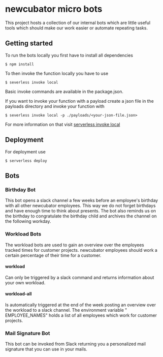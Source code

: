 # newcubator micro bots

This project hosts a collection of our internal bots which are little useful tools which should make our work easier or automate repeating tasks.

## Getting started

To run the bots locally you first have to install all dependencies
```
$ npm install
```

To then invoke the function locally you have to use
```
$ severless invoke local
```

Basic invoke commands are available in the package.json.

If you want to invoke your function with a payload create a json file in the payloads directory and invoke your function with
```
$ severless invoke local -p ./payloads/<your-json-file.json>
```

For more information on that
visit [serverless invoke local](https://www.serverless.com/framework/docs/providers/aws/cli-reference/invoke-local/)

## Deployment

For deployment use
```
$ serverless deploy
```

## Bots

### Birthday Bot

This bot opens a slack channel a few weeks before an employee's birthday with all other newcubator employees. This way we do not forget
birthdays and have enough time to think about presents. The bot also reminds us on the birthday to congratulate the birthday child and
archives the channel on the following workday.

### Workload Bots

The workload bots are used to gain an overview over the employees tracked times for customer projects. newcubator employees should work a
certain percentage of their time for a customer.

#### workload
Can only be triggered by a slack command and returns information about your own workload.

#### workload-all

Is automatically triggered at the end of the week posting an overview over the workload to a slack channel. The environment variable "
EMPLOYEE_NAMES" holds a list of all employees which work for customer projects.

### Mail Signature Bot

This bot can be invoked from Slack returning you a personalized mail signature that you can use in your mails.
